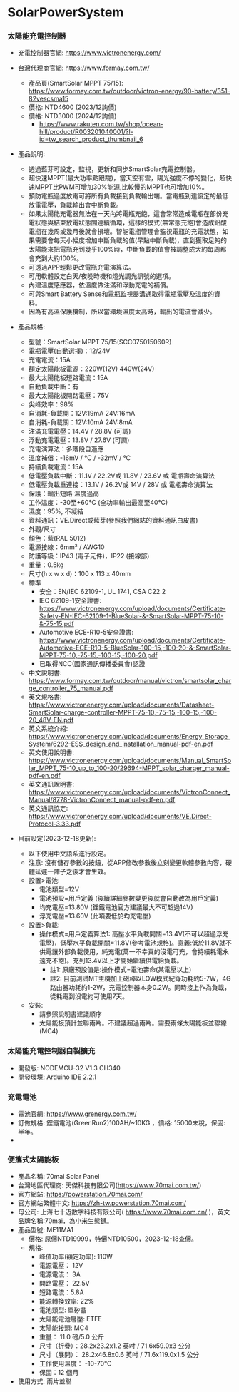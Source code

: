 # SolarPowerSystem

### 太陽能充電控制器
+ 充電控制器官網: https://www.victronenergy.com/
+ 台灣代理商官網: https://www.formay.com.tw/
  + 產品頁(SmartSolar MPPT 75/15): https://www.formay.com.tw/outdoor/victron-energy/90-battery/351-82vescsma15
  + 價格: NTD4600 (2023/12詢價)
  + 價格: NTD3000 (2024/12詢價)
    + https://www.rakuten.com.tw/shop/ocean-hill/product/R003201040001/?l-id=tw_search_product_thumbnail_6
+ 產品說明:
  + 透過藍芽可設定，監視，更新和同步SmartSolar充電控制器。
  + 超快速MPPT(最大功率點跟蹤)，當天空有雲，陽光強度不停的變化，超快速MPPT比PWM可增加30%能源,比較慢的MPPT也可增加10%。
  + 預防電瓶過度放電可將所有負載接到負載輸出端。當電瓶到達設定的最低放電電壓，負載輸出會中斷負載。
  + 如果太陽能充電器無法在一天內將電瓶充飽，這會常常造成電瓶在部份充電狀態與結束放電狀態間連續循環，這樣的模式(無常態充飽)會造成鉛酸電瓶在幾周或幾月後就會損壞。智能電瓶管理會監視電瓶的充電狀態，如果需要會每天小幅度增加中斷負載的值(早點中斷負載)，直到獲取足夠的太陽能來把電瓶充到幾乎100%時，中斷負載的值會被調整成大約每周都會充到大約100%。
  + 可透過APP輕鬆更改電瓶充電演算法。
  + 可用軟體設定白天/夜晚時機和燈光調光訊號的選項。
  + 內建溫度感應器，依溫度做注滿和浮動充電的補償。
  + 可與Smart Battery Sense和電瓶監視器溝通取得電瓶電壓及溫度的資料。
  + 因為有高溫保護機制，所以當環境溫度太高時，輸出的電流會減少。
+ 產品規格: 
  + 型號：SmartSolar MPPT 75/15(SCC075015060R)
  + 電瓶電壓(自動選擇)：12/24V
  + 充電電流：15A
  + 額定太陽能板電源：220W(12V) 440W(24V)
  + 最大太陽能板短路電流：15A
  + 自動負載中斷：有
  + 最大太陽能板開路電壓：75V
  + 尖峰效率：98%
  + 自消耗-負載開：12V:19mA 24V:16mA
  + 自消耗-負載關：12V:10mA 24V:8mA
  + 注滿充電電壓：14.4V / 28.8V (可調)
  + 浮動充電電壓：13.8V / 27.6V (可調)
  + 充電演算法：多階段自適應
  + 溫度補償：-16mV / °C / -32mV / °C
  + 持續負載電流：15A
  + 低電壓負載中斷：11.1V / 22.2V或 11.8V / 23.6V 或 電瓶壽命演算法
  + 低電壓負載重連接：13.1V / 26.2V或 14V / 28V 或 電瓶壽命演算法
  + 保護：輸出短路 溫度過高
  + 工作溫度：-30至+60°C (全功率輸出最高至40°C)
  + 濕度：95%, 不凝結
  + 資料通訊：VE.Direct或藍芽(參照我們網站的資料通訊白皮書)
  + 外觀/尺寸
  + 顏色：藍(RAL 5012)
  + 電源接線：6mm² / AWG10
  + 防護等級：IP43 (電子元件)，IP22 (接線部)
  + 重量：0.5kg
  + 尺寸(h x w x d)：100 x 113 x 40mm
  + 標準
    + 安全：EN/IEC 62109-1, UL 1741, CSA C22.2
    + IEC 62109-1安全證書: https://www.victronenergy.com/upload/documents/Certificate-Safety-EN-IEC-62109-1-BlueSolar-&-SmartSolar-MPPT-75-10-&-75-15.pdf
    + Automotive ECE-R10-5安全證書: https://www.victronenergy.com/upload/documents/Certificate-Automotive-ECE-R10-5-BlueSolar-100-15,-100-20-&-SmartSolar-MPPT-75-10,-75-15,-100-15,-100-20.pdf
    + 已取得NCC(國家通訊傳播委員會)認證
  + 中文說明書: https://www.formay.com.tw/outdoor/manual/victron/smartsolar_charge_controller_75_manual.pdf
  + 英文規格書: https://www.victronenergy.com/upload/documents/Datasheet-SmartSolar-charge-controller-MPPT-75-10,-75-15,-100-15,-100-20_48V-EN.pdf
  + 英文系統介紹: https://www.victronenergy.com/upload/documents/Energy_Storage_System/6292-ESS_design_and_installation_manual-pdf-en.pdf
  + 英文使用說明書: https://www.victronenergy.com/upload/documents/Manual_SmartSolar_MPPT_75-10_up_to_100-20/29694-MPPT_solar_charger_manual-pdf-en.pdf
  + 英文通訊說明書: https://www.victronenergy.com/upload/documents/VictronConnect_Manual/8778-VictronConnect_manual-pdf-en.pdf
  + 英文通訊協定: https://www.victronenergy.com/upload/documents/VE.Direct-Protocol-3.33.pdf

+ 目前設定(2023-12-18更新):
  + 以下使用中文語系進行設定。
  + 注意: 沒有儲存參數的按鈕，從APP修改參數後立刻變更軟體參數內容，硬體延遲一陣子之後才會生效。
  + 設置>電池:
    + 電池類型=12V
    + 電池預設=用戶定義 (後續詳細參數變更後就會自動改為用戶定義)
    + 均充電壓=13.80V (鋰鐵電池官方建議最大不可超過14V)
    + 浮充電壓=13.60V (此項要低於均充電壓)
  + 設置>負載:
    + 操作模式=用戶定義算法1: 高壓水平負載開關=13.4V(不可以超過浮充電壓)，低壓水平負載開關=11.8V(參考電池規格)。意義:低於11.8V就不供電讓外部負載使用，純充電(萬一不幸真的沒電可充，會持續耗電永遠充不飽)。充到13.4V以上才開始繼續供電給負載。
      + 註1: 原廠預設值是:操作模式=電池壽命(某電壓以上)
      + 註2: 目前測試MT主機加上磁棒以LOW模式紀錄功耗約5-7W，4G路由器功耗約1-2W，充電控制器本身0.2W。同時接上作為負載，從耗電到沒電約可使用7天。
  + 安裝:
    + 請參照說明書建議順序
    + 太陽能板預計並聯兩片。不建議超過兩片。需要兩條太陽能板並聯線(MC4)

### 太陽能充電控制器自製擴充
+ 開發版: NODEMCU-32 V1.3 CH340
+ 開發環境: Arduino IDE 2.2.1

### 充電電池
+ 電池官網: https://www.grenergy.com.tw/
+ 訂做規格: 鋰鐵電池(GreenRun2)100AH/~10KG ，價格: 15000未稅，保固: 半年。
+ 

### 便攜式太陽能板
+ 產品名稱: 70mai Solar Panel
+ 台灣地區代理商: 天傑科技有限公司(https://www.70mai.com.tw/)
+ 官方網站: https://powerstation.70mai.com/
+ 官方網站繁體中文: https://zh-tw.powerstation.70mai.com/
+ 母公司: 上海七十迈数字科技有限公司( https://www.70mai.com.cn/ )，英文品牌名稱:70mai，為小米生態鏈。
+ 產品型號: ME11MA1
  + 價格: 原價NTD19999，特價NTD10500，2023-12-18查價。
  + 規格:
    + 峰值功率(額定功率): 110W
    + 電源電壓： 12V
    + 電源電流： 3A
    + 開路電壓： 22.5V
    + 短路電流：5.8A
    + 能源轉換效率: 22%
    + 電池類型: 單矽晶
    + 太陽能電池層壓: ETFE
    + 太陽能接頭: MC4
    + 重量： 11.0 磅/5.0 公斤
    +  尺寸（折疊）：28.2x23.2x1.2 英吋 / 71.6x59.0x3 公分
    +  尺寸（展開）： 28.2x46.8x0.6 英吋 / 71.6x119.0x1.5 公分
    +  工作使用溫度： -10-70℃
    +  保固：12 個月
+ 使用方式: 兩片並聯
